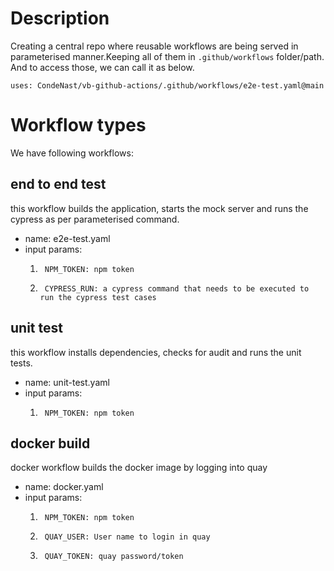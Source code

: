 # Description
Creating a central repo where reusable workflows are being served in parameterised manner.Keeping all of them in `.github/workflows` folder/path. And to access those, we can call it as below. 

`uses: CondeNast/vb-github-actions/.github/workflows/e2e-test.yaml@main`

# Workflow types
We have following workflows:
  ## end to end test
  this workflow builds the application, starts the mock server and runs the cypress as per parameterised command.
  * name: e2e-test.yaml
  *   input params: 
       1.      NPM_TOKEN: npm token
       1.      CYPRESS_RUN: a cypress command that needs to be executed to run the cypress test cases
  ## unit test
  this workflow installs dependencies, checks for audit and runs the unit tests.
  * name: unit-test.yaml
  * input params: 
      1.      NPM_TOKEN: npm token

  ## docker build
  docker workflow builds the docker image by logging into quay
  * name: docker.yaml
  * input params: 
     1.      NPM_TOKEN: npm token
     1.      QUAY_USER: User name to login in quay
     1.      QUAY_TOKEN: quay password/token
